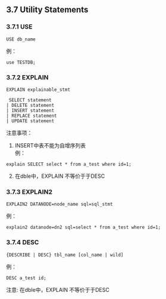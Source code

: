 ## 3.7 Utility Statements

### 3.7.1 USE

```
USE db_name
```
例：
```
use TESTDB;
``` 

### 3.7.2 EXPLAIN

```
EXPLAIN explainable_stmt

 SELECT statement
| DELETE statement
| INSERT statement
| REPLACE statement
| UPDATE statement
``` 

注意事项：  

1. INSERT中表不能为自增序列表  
例： 
```
explain SELECT select * from a_test where id=1;
``` 

2. 在dble中，EXPLAIN 不等价于于DESC


### 3.7.3 EXPLAIN2

```
EXPLAIN2 DATANODE=node_name sql=sql_stmt
```

例：
```
explain2 datanode=dn2 sql=select * from a_test where id=1;
```

### 3.7.4 DESC

```
{DESCRIBE | DESC} tbl_name [col_name | wild]
```
例：
```
DESC a_test id;
```

注意: 在dble中，EXPLAIN 不等价于于DESC

